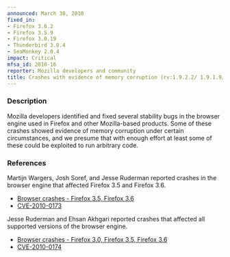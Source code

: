 ```yaml
---
announced: March 30, 2010
fixed_in:
- Firefox 3.6.2
- Firefox 3.5.9
- Firefox 3.0.19
- Thunderbird 3.0.4
- SeaMonkey 2.0.4
impact: Critical
mfsa_id: 2010-16
reporter: Mozilla developers and community
title: Crashes with evidence of memory corruption (rv:1.9.2.2/ 1.9.1.9/ 1.9.0.19)
---
```


<h3>Description</h3>

<p>Mozilla developers identified and fixed several stability bugs in
the browser engine used in Firefox and other Mozilla-based
products. Some of these crashes showed evidence of memory corruption
under certain circumstances, and we presume that with enough effort at
least some of these could be exploited to run arbitrary code.</p>

<h3>References</h3>

<p>Martijn Wargers, Josh Soref, and Jesse Ruderman reported crashes in
the browser engine that affected Firefox 3.5 and Firefox 3.6.</p>
<ul>
  <li><a href="https://bugzilla.mozilla.org/buglist.cgi?bug_id=488850,491722,499862,496011,542136">Browser crashes - Firefox 3.5, Firefox 3.6</a></li>
  <li><a class="ex-ref" href="http://cve.mitre.org/cgi-bin/cvename.cgi?name=CVE-2010-0173">CVE-2010-0173</a></li>
</ul>

<p>Jesse Ruderman and Ehsan Akhgari reported crashes that affected
all supported versions of the browser engine.</p>
<ul>
  <li><a href="https://bugzilla.mozilla.org/buglist.cgi?bug_id=499844,546530">Browser crashes - Firefox 3.0, Firefox 3.5, Firefox 3.6</a></li>
  <li><a class="ex-ref" href="http://cve.mitre.org/cgi-bin/cvename.cgi?name=CVE-2010-0174">CVE-2010-0174</a></li>
</ul>



